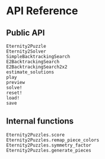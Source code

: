 # API Reference

## Public API

```@docs
Eternity2Puzzle
Eternity2Solver
SimpleBacktrackingSearch
E2BacktrackingSearch
E2BacktrackingSearch2x2
estimate_solutions
play
preview
solve!
reset!
load!
save
```

## Internal functions

```@docs
Eternity2Puzzles.score
Eternity2Puzzles.remap_piece_colors
Eternity2Puzzles.symmetry_factor
Eternity2Puzzles.generate_pieces
```
